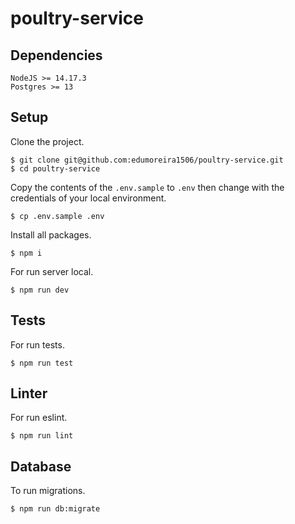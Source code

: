 # poultry-service

## Dependencies

```
NodeJS >= 14.17.3
Postgres >= 13
```

## Setup

Clone the project.

```console
$ git clone git@github.com:edumoreira1506/poultry-service.git
$ cd poultry-service
```

Copy the contents of the `.env.sample` to `.env` then change with the credentials of your local environment.

```console
$ cp .env.sample .env
```

Install all packages.

```console
$ npm i
```

For run server local.

```console
$ npm run dev
```

## Tests

For run tests.

```console
$ npm run test
```

## Linter

For run eslint.

```console
$ npm run lint
```

## Database

To run migrations.

```console
$ npm run db:migrate
```
